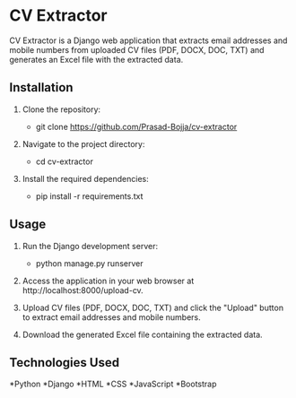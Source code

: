 # CV Extractor

CV Extractor is a Django web application that extracts email addresses and mobile numbers from uploaded CV files (PDF, DOCX, DOC, TXT) and generates an Excel file with the extracted data.

## Installation

1. Clone the repository:
   * git clone https://github.com/Prasad-Bojja/cv-extractor
     
2. Navigate to the project directory:
   * cd cv-extractor
     
3. Install the required dependencies:
   * pip install -r requirements.txt
    
## Usage

1. Run the Django development server:
   * python manage.py runserver

2. Access the application in your web browser at http://localhost:8000/upload-cv.
   
3. Upload CV files (PDF, DOCX, DOC, TXT) and click the "Upload" button to extract email addresses and mobile numbers.
   
4. Download the generated Excel file containing the extracted data.

## Technologies Used

*Python
*Django
*HTML
*CSS
*JavaScript
*Bootstrap
